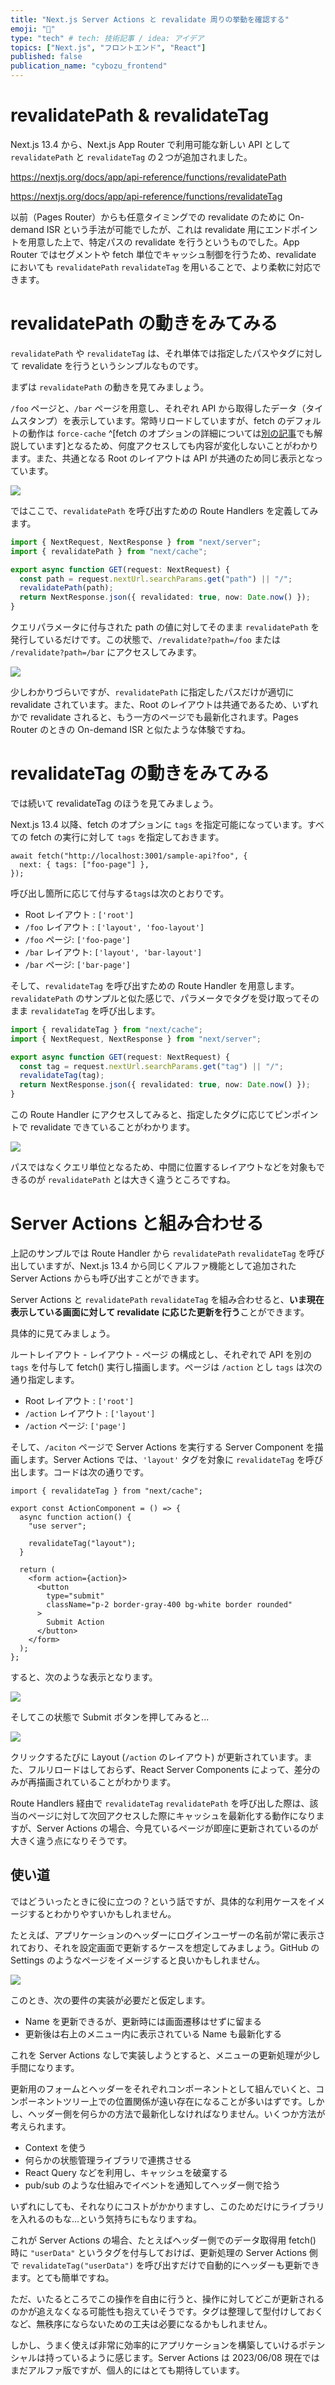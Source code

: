 ```yaml
---
title: "Next.js Server Actions と revalidate 周りの挙動を確認する"
emoji: "🦑"
type: "tech" # tech: 技術記事 / idea: アイデア
topics: ["Next.js", "フロントエンド", "React"]
published: false
publication_name: "cybozu_frontend"
---
```


# revalidatePath & revalidateTag

Next.js 13.4 から、Next.js App Router で利用可能な新しい API として `revalidatePath` と `revalidateTag` の２つが追加されました。

https://nextjs.org/docs/app/api-reference/functions/revalidatePath

https://nextjs.org/docs/app/api-reference/functions/revalidateTag

以前（Pages Router）からも任意タイミングでの revalidate のために On-demand ISR という手法が可能でしたが、これは revalidate 用にエンドポイントを用意した上で、特定パスの revalidate を行うというものでした。App Router ではセグメントや fetch 単位でキャッシュ制御を行うため、revalidate においても `revalidatePath` `revalidateTag` を用いることで、より柔軟に対応できます。

# revalidatePath の動きをみてみる

`revalidatePath` や `revalidateTag` は、それ単体では指定したパスやタグに対して revalidate を行うというシンプルなものです。

まずは `revalidatePath` の動きを見てみましょう。

`/foo` ページと、`/bar` ページを用意し、それぞれ API から取得したデータ（タイムスタンプ）を表示しています。常時リロードしていますが、fetch のデフォルトの動作は `force-cache` ^[fetch のオプションの詳細については[別の記事](https://zenn.dev/cybozu_frontend/articles/next-caching-dedupe)でも解説しています]となるため、何度アクセスしても内容が変化しないことがわかります。また、共通となる Root のレイアウトは API が共通のため同じ表示となっています。

![](/images/sa-revalidate/revalidate-init.gif)

ではここで、`revalidatePath` を呼び出すための Route Handlers を定義してみます。

```ts:revalidate/route.ts
import { NextRequest, NextResponse } from "next/server";
import { revalidatePath } from "next/cache";

export async function GET(request: NextRequest) {
  const path = request.nextUrl.searchParams.get("path") || "/";
  revalidatePath(path);
  return NextResponse.json({ revalidated: true, now: Date.now() });
}
```

クエリパラメータに付与された path の値に対してそのまま `revalidatePath` を発行しているだけです。この状態で、`/revalidate?path=/foo` または `/revalidate?path=/bar` にアクセスしてみます。

![](/images/sa-revalidate/revalidatepath.gif)

少しわかりづらいですが、`revalidatePath` に指定したパスだけが適切に revalidate されています。また、Root のレイアウトは共通であるため、いずれかで revalidate されると、もう一方のページでも最新化されます。Pages Router のときの On-demand ISR と似たような体験ですね。

# revalidateTag の動きをみてみる

では続いて revalidateTag のほうを見てみましょう。

Next.js 13.4 以降、fetch のオプションに `tags` を指定可能になっています。すべての fetch の実行に対して `tags` を指定しておきます。

```ts:fetchにtagを指定する例
await fetch("http://localhost:3001/sample-api?foo", {
  next: { tags: ["foo-page"] },
});
```

呼び出し箇所に応じて付与する`tags`は次のとおりです。

- Root レイアウト : `['root']`
- `/foo` レイアウト : `['layout', 'foo-layout']`
- `/foo` ページ: `['foo-page']`
- `/bar` レイアウト: `['layout', 'bar-layout']`
- `/bar` ページ: `['bar-page']`

そして、`revalidateTag` を呼び出すための Route Handler を用意します。`revalidatePath` のサンプルと似た感じで、パラメータでタグを受け取ってそのまま `revalidateTag` を呼び出します。

```ts:revalidate-tag/route.ts
import { revalidateTag } from "next/cache";
import { NextRequest, NextResponse } from "next/server";

export async function GET(request: NextRequest) {
  const tag = request.nextUrl.searchParams.get("tag") || "/";
  revalidateTag(tag);
  return NextResponse.json({ revalidated: true, now: Date.now() });
}
```

この Route Handler にアクセスしてみると、指定したタグに応じてピンポイントで revalidate できていることがわかります。

![](/images/sa-revalidate/revalidatetag.gif)

パスではなくクエリ単位となるため、中間に位置するレイアウトなどを対象もできるのが `revalidatePath` とは大きく違うところですね。

# Server Actions と組み合わせる

上記のサンプルでは Route Handler から `revalidatePath` `revalidateTag` を呼び出していますが、Next.js 13.4 から同じくアルファ機能として追加された Server Actions からも呼び出すことができます。

Server Actions と `revalidatePath` `revalidateTag` を組み合わせると、**いま現在表示している画面に対して revalidate に応じた更新を行う**ことができます。

具体的に見てみましょう。

ルートレイアウト - レイアウト - ページ の構成とし、それぞれで API を別の `tags` を付与して fetch() 実行し描画します。ページは `/action` とし `tags` は次の通り指定します。

- Root レイアウト : `['root']`
- `/action` レイアウト : `['layout']`
- `/action` ページ: `['page']`

そして、`/aciton` ページで Server Actions を実行する Server Component を描画します。Server Actions では、`'layout'` タグを対象に `revalidateTag` を呼び出します。コードは次の通りです。

```tsx:ActionComponent.tsx
import { revalidateTag } from "next/cache";

export const ActionComponent = () => {
  async function action() {
    "use server";

    revalidateTag("layout");
  }

  return (
    <form action={action}>
      <button
        type="submit"
        className="p-2 border-gray-400 bg-white border rounded"
      >
        Submit Action
      </button>
    </form>
  );
};
```

すると、次のような表示となります。

![](/images/sa-revalidate/sa-default.png)

そしてこの状態で Submit ボタンを押してみると...

![](/images/sa-revalidate/sa-revalidatetag.gif)

クリックするたびに Layout (`/action` のレイアウト) が更新されています。また、フルリロードはしておらず、React Server Components によって、差分のみが再描画されていることがわかります。

Route Handlers 経由で `revalidateTag` `revalidatePath` を呼び出した際は、該当のページに対して次回アクセスした際にキャッシュを最新化する動作になりますが、Server Actions の場合、今見ているページが即座に更新されているのが大きく違う点になりそうです。

## 使い道

ではどういったときに役に立つの？という話ですが、具体的な利用ケースをイメージするとわかりやすいかもしれません。

たとえば、アプリケーションのヘッダーにログインユーザーの名前が常に表示されており、それを設定画面で更新するケースを想定してみましょう。GitHub の Settings のようなページをイメージすると良いかもしれません。

![](/images/sa-revalidate/sa-sample.png)

このとき、次の要件の実装が必要だと仮定します。

- Name を更新できるが、更新時には画面遷移はせずに留まる
- 更新後は右上のメニュー内に表示されている Name も最新化する

これを Server Actions なしで実装しようとすると、メニューの更新処理が少し手間になります。

更新用のフォームとヘッダーをそれぞれコンポーネントとして組んでいくと、コンポーネントツリー上での位置関係が遠い存在になることが多いはずです。しかし、ヘッダー側を何らかの方法で最新化しなければなりません。いくつか方法が考えられます。

- Context を使う
- 何らかの状態管理ライブラリで連携させる
- React Query などを利用し、キャッシュを破棄する
- pub/sub のような仕組みでイベントを通知してヘッダー側で拾う

いずれにしても、それなりにコストがかかりますし、このためだけにライブラリを入れるのもな...という気持ちにもなりますね。

これが Server Actions の場合、たとえばヘッダー側でのデータ取得用 fetch() 時に `"userData"` というタグを付与しておけば、更新処理の Server Actions 側で `revalidateTag("userData")` を呼び出すだけで自動的にヘッダーも更新できます。とても簡単ですね。

ただ、いたるところでこの操作を自由に行うと、操作に対してどこが更新されるのかが追えなくなる可能性も抱えていそうです。タグは整理して型付けしておくなど、無秩序にならないための工夫は必要になるかもしれません。

しかし、うまく使えば非常に効率的にアプリケーションを構築していけるポテンシャルは持っているように感じます。Server Actions は 2023/06/08 現在ではまだアルファ版ですが、個人的にはとても期待しています。
